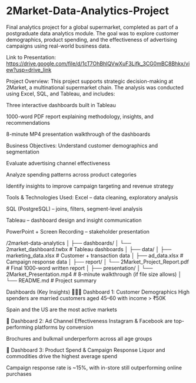 # 2Market-Data-Analytics-Project
Final analytics project for a global supermarket, completed as part of a postgraduate data analytics module. The goal was to explore customer demographics, product spending, and the effectiveness of advertising campaigns using real-world business data.

Link to Presentation: https://drive.google.com/file/d/1cT7OhBhlQVwXuF3Lifk_3CG0mBC8Bhkx/view?usp=drive_link

Project Overview:
This project supports strategic decision-making at 2Market, a multinational supermarket chain. The analysis was conducted using Excel, SQL, and Tableau, and includes:

Three interactive dashboards built in Tableau

1000-word PDF report explaining methodology, insights, and recommendations

8-minute MP4 presentation walkthrough of the dashboards

Business Objectives:
Understand customer demographics and segmentation

Evaluate advertising channel effectiveness

Analyze spending patterns across product categories

Identify insights to improve campaign targeting and revenue strategy

Tools & Technologies Used:
Excel – data cleaning, exploratory analysis

SQL (PostgreSQL) – joins, filters, segment-level analysis

Tableau – dashboard design and insight communication

PowerPoint + Screen Recording – stakeholder presentation

/2market-data-analytics
│
├── dashboards/
│   └── 2market_dashboard.twbx           # Tableau dashboards
│
├── data/
│   ├── marketing_data.xlsx              # Customer + transaction data
│   ├── ad_data.xlsx                     # Campaign response data
│
├── report/
│   └── 2Market_Project_Report.pdf       # Final 1000-word written report
│
├── presentation/
│   └── 2Market_Presentation.mp4         # 8-minute walkthrough (if file size allows)
│
└── README.md                            # Project summary


Dashboards (Key Insights)
🧑‍🤝‍🧑 Dashboard 1: Customer Demographics
High spenders are married customers aged 45–60 with income > ₹50K

Spain and the US are the most active markets

📣 Dashboard 2: Ad Channel Effectiveness
Instagram & Facebook are top-performing platforms by conversion

Brochures and bulkmail underperform across all age groups

🛒 Dashboard 3: Product Spend & Campaign Response
Liquor and commodities drive the highest average spend

Campaign response rate is ~15%, with in-store still outperforming online purchases
